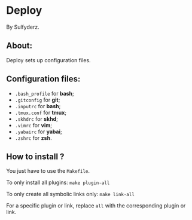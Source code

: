 # Deploy
By Sulfyderz.

## About:
Deploy sets up configuration files.

## Configuration files:
- `.bash_profile` for **bash**;
- `.gitconfig` for **git**;
- `.inputrc` for **bash**;
- `.tmux.conf` for **tmux**;
- `.skhdrc` for **skhd**;
- `.vimrc` for **vim**;
- `.yabairc` for **yabai**;
- `.zshrc` for **zsh**.

## How to install ?
You just have to use the `Makefile`.

To only install all plugins:
`make plugin-all`

To only create all symbolic links only:
`make link-all`

For a specific plugin or link, replace `all` with the corresponding plugin or link.
